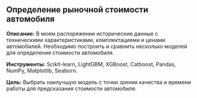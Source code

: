 ## Определение рыночной стоимости автомобиля

**Описание:**
В моем распоряжении исторические данные с техническими характеристиками, комплектациями и ценами автомобилей. Необходимо построить и сравнить несколько моделей для определения стоимости автомобиля.

**Инструменты:**
Scikit-learn, LightGBM, XGBoost, Catboost, Pandas, NumPy, Matplotlib, Seaborn.

**Цель:**
Выбрать наилучшую модель с точки зрения качества и времени работы для предсказания стоимости автомобиля.
